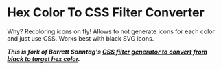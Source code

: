 # Hex Color To CSS Filter Converter

Why? Recoloring icons on fly! Allows to not generate icons for each color and just use CSS. Works best with black SVG icons.

**_This is fork of Barrett Sonntag's [CSS filter generator to convert from black to target hex color](https://codepen.io/sosuke/pen/Pjoqqp)._**
